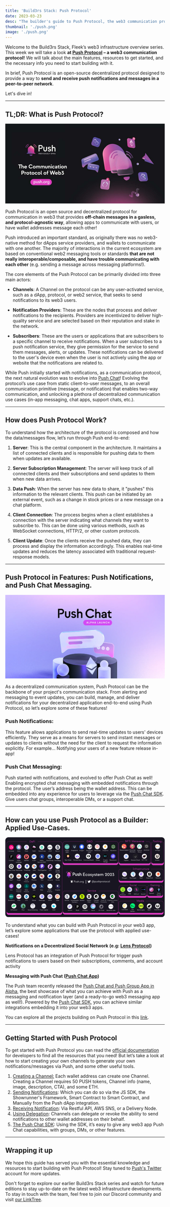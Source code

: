 ```yaml
---
title: 'Build3rs Stack: Push Protocol'
date: 2023-03-23
desc: "The builder's guide to Push Protocol, the web3 communication protocol: how to use it in your project's Web3 infra-stack, and what you can achieve with it."
thumbnail: './push.png'
image: './push.png'
---
```


Welcome to the Build3rs Stack, Fleek’s web3 infrastructure overview series. This week we will take a look **at [Push Protocol](https://push.org/) – a web3 communication protocol!** We will talk about the main features, resources to get started, and the necessary info you need to start building with it.

In brief, Push Protocol is an open-source decentralized protocol designed to provide a way to **send and receive push notifications and messages in a peer-to-peer network**.

Let's dive in!

---

## TL;DR: What is Push Protocol?

![](./push-brief-image.jpeg)

Push Protocol is an open source and decentralized protocol for communication in web3 that provides **off-chain messages in a gasless, and protocol-agnostic way**, allowing apps to communicate with users, or have wallet addresses message each other!

Push introduced an important standard, as originally there was no web3-native method for dApps service providers, and wallets to communicate with one another. The majority of interactions in the current ecosystem are based on conventional web2 messaging tools or standards **that are not really interoperable/composable, and have trouble communicating with each other** (e.g. sending a message across messaging platforms!).

The core elements of the Push Protocol can be primarily divided into three main actors:

- **Channels**: A Channel on the protocol can be any user-activated service, such as a dApp, protocol, or web2 service, that seeks to send notifications to its web3 users.

- **Notification Providers**: These are the nodes that process and deliver notifications to the recipients. Providers are incentivized to deliver high-quality service and are selected based on their reputation and stake in the network.

- **Subscribers**: These are the users or applications that are subscribers to a specific channel to receive notifications. When a user subscribes to a push notification service, they give permission for the service to send them messages, alerts, or updates. These notifications can be delivered to the user's device even when the user is not actively using the app or website that the notifications are related to.

While Push initially started with notifications, as a communication protocol, the next natural evolution was to evolve into [Push Chat](https://medium.com/push-protocol/push-chat-the-solution-to-centralized-messaging-4bac88dab2c0)! Evolving the protocol’s use case from static client-to-user messages, to an overall communication primitive (message, or notification) that enables two-way communication, and unlocking a plethora of decentralized communication use cases (in-app messaging, chat apps, support chats, etc.).

---

## How does Push Protocol Work?

To understand how the architecture of the protocol is composed and how the data/messages flow, let’s run through Push end-to-end:

1. **Server**: This is the central component in the architecture. It maintains a list of connected clients and is responsible for pushing data to them when updates are available.

2. **Server Subscription Management**: The server will keep track of all connected clients and their subscriptions and send updates to them when new data arrives.

3. **Data Push**: When the server has new data to share, it "pushes" this information to the relevant clients. This push can be initiated by an external event, such as a change in stock prices or a new message on a chat platform.

4. **Client Connection**: The process begins when a client establishes a connection with the server indicating what channels they want to subscribe to. This can be done using various methods, such as WebSocket connections, HTTP/2, or other custom protocols.

5. **Client Update**: Once the clients receive the pushed data, they can process and display the information accordingly. This enables real-time updates and reduces the latency associated with traditional request-response models.

---

## Push Protocol in Features: Push Notifications, and Push Chat Messaging.

![](./push-chat.webp)

As a decentralized communication system, Push Protocol can be the backbone of your project's communication stack. From alerting and messaging to event updates, you can build, manage, and deliver notifications for your decentralized application end-to-end using Push Protocol, so let’s explore some of these features!

### Push Notifications:

This feature allows applications to send real-time updates to users' devices efficiently. They serve as a means for servers to send instant messages or updates to clients without the need for the client to request the information explicitly. For example… Notifying your users of a new feature release in-app!

### Push Chat Messaging:

Push started with notifications, and evolved to offer Push Chat as well! Enabling encrypted chat messaging with embedded notifications through the protocol. The user’s address being the wallet address. This can be embedded into any experience for users to leverage via the [Push Chat SDK](https://medium.com/push-protocol/push-chat-the-solution-to-centralized-messaging-4bac88dab2c0). Give users chat groups, interoperable DMs, or a support chat.

---

## How can you use Push Protocol as a Builder: Applied Use-Cases.

![](./Push_Ecosystem_2023.png)

To understand what you can build with Push Protocol in your web3 app, let’s explore some applications that use the protocol with applied use-cases!

**Notifications on a Decentralized Social Network (e.g: [Lens Protocol](https://www.lens.xyz/))**

Lens Protocol has an integration of Push Protocol for trigger push notifications to users based on their subscriptions, comments, and account activity

**Messaging with Push Chat ([Push Chat App](https://app.push.org/#/chat))**

The Push team recently released the [Push Chat and Push Group App in Alpha](https://medium.com/push-protocol/launching-the-future-of-web3-messaging-with-push-chat-push-group-chat-de4cb7a65231), the best showcase of what you can achieve with Push as a messaging and notification layer (and a ready-to-go web3 messaging app as well!). Powered by the [Push Chat SDK](https://docs.push.org/developers/developer-guides/integrating-push-chat), you can achieve similar integrations embedding it into your web3 apps.

You can explore all the projects building on Push Protocol in this [link](https://push.org/frens).

---

## Getting Started with Push Protocol

To get started with Push Protocol you can read the [official documentation](https://docs.push.org/developers/) for developers to find all the resources that you need! But let’s take a look at how to start creating your own channels to generate your own notifications/messages via Push, and some other useful tools.

1. [Creating a Channel:](https://docs.push.org/developers/developer-guides/create-your-notif-channel) Each wallet address can create one Channel. Creating a Channel requires 50 PUSH tokens, Channel info (name, image, description, CTA), and some ETH.
2. [Sending Notifications](https://docs.push.org/developers/developer-guides/sending-notifications): Which you can do so via the JS SDK, the Showrunner's Framework, Smart Contract to Smart Contract, and Manually from the Push dApp integration.
3. [Receiving Notification](https://docs.push.org/developers/developer-guides/receiving-notifications): Via Restful API, AWS SNS, or a Delivery Node.
4. [Using Delegation](https://docs.push.org/developers/developer-guides/create-your-notif-channel/adding-delegates-for-channel): Channels can delegate or revoke the ability to send notifications to other wallet addresses on their behalf.
5. [The Push Chat SDK](https://docs.push.org/developers/developer-guides/integrating-push-chat): Using the SDK, it’s easy to give any web3 app Push Chat capabilities, with groups, DMs, or other features.

---

## Wrapping it up

We hope this guide has served you with the essential knowledge and resources to start building with Push Protocol! Stay tuned to [Push's Twitter](https://twitter.com/pushprotocol) account for more updates.

Don't forget to explore our earlier Build3rs Stack series and watch for future editions to stay up-to-date on the latest web3 infrastructure developments. To stay in touch with the team, feel free to join our Discord community and visit [our LinkTree](https://linktr.ee/fleek).
